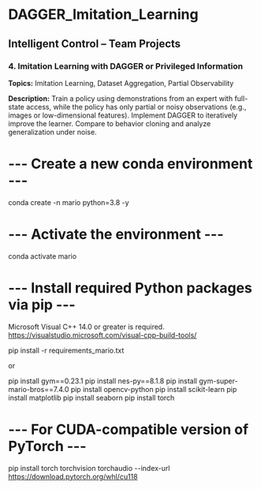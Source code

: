 # DAGGER_Imitation_Learning
## Intelligent Control – Team Projects 
### 4. Imitation Learning with DAGGER or Privileged Information

**Topics:** Imitation Learning, Dataset Aggregation, Partial Observability

**Description:** Train a policy using demonstrations from an expert with full-state access,
while the policy has only partial or noisy observations (e.g., images or low-dimensional features). Implement DAGGER to iteratively improve the learner. Compare to behavior cloning
and analyze generalization under noise.

# --- Create a new conda environment ---
conda create -n mario python=3.8 -y

# --- Activate the environment ---
conda activate mario

# --- Install required Python packages via pip ---
Microsoft Visual C++ 14.0 or greater is required.
https://visualstudio.microsoft.com/visual-cpp-build-tools/

pip install -r requirements_mario.txt

or

pip install gym==0.23.1
pip install nes-py==8.1.8
pip install gym-super-mario-bros==7.4.0
pip install opencv-python
pip install scikit-learn
pip install matplotlib
pip install seaborn
pip install torch

# --- For CUDA-compatible version of PyTorch ---
pip install torch torchvision torchaudio --index-url https://download.pytorch.org/whl/cu118
